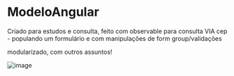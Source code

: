 # ModeloAngular

Criado para estudos e consulta, 
feito com observable para consulta VIA cep - populando um formulário e com manipulações de form group/validações

modularizado, com outros assuntos!

![image](https://user-images.githubusercontent.com/55091307/168938679-f6aa701a-caed-4ac8-9fad-305ed28117ac.png)
